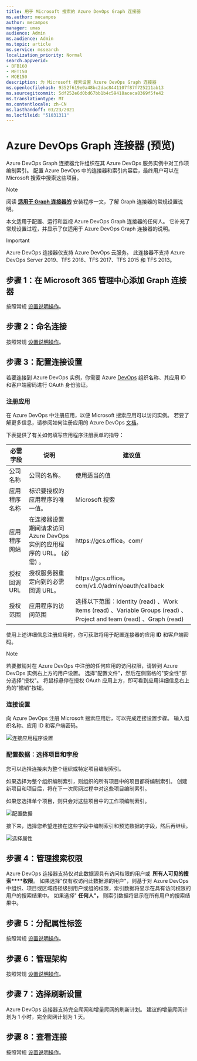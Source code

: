 ```yaml
---
title: 用于 Microsoft 搜索的 Azure DevOps Graph 连接器
ms.author: mecampos
author: mecampos
manager: umas
audience: Admin
ms.audience: Admin
ms.topic: article
ms.service: mssearch
localization_priority: Normal
search.appverid:
- BFB160
- MET150
- MOE150
description: 为 Microsoft 搜索设置 Azure DevOps Graph 连接器
ms.openlocfilehash: 9352f619e0a48bc2dac8441107f87f725211ab13
ms.sourcegitcommit: 5df252e6d0bd67bb1b4c59418aceca8369f5fe42
ms.translationtype: MT
ms.contentlocale: zh-CN
ms.lasthandoff: 03/23/2021
ms.locfileid: "51031311"
---
```

<!---Previous ms.author: shgrover --->

# <a name="azure-devops-graph-connector-preview"></a>Azure DevOps Graph 连接器 (预览) 

Azure DevOps Graph 连接器允许组织在其 Azure DevOps 服务实例中对工作项编制索引。 配置 Azure DevOps 中的连接器和索引内容后，最终用户可以在 Microsoft 搜索中搜索这些项目。

> [!NOTE]
> 阅读 [**适用于 Graph 连接器的**](configure-connector.md) 安装程序一文，了解 Graph 连接器的常规设置说明。

本文适用于配置、运行和监视 Azure DevOps Graph 连接器的任何人。 它补充了常规设置过程，并显示了仅适用于 Azure DevOps Graph 连接器的说明。

>[!IMPORTANT]
>Azure DevOps 连接器仅支持 Azure DevOps 云服务。 此连接器不支持 Azure DevOps Server 2019、TFS 2018、TFS 2017、TFS 2015 和 TFS 2013。

<!---## Before you get started-->

<!---Insert "Before you get started" recommendations for this data source-->

## <a name="step-1-add-a-graph-connector-in-the-microsoft-365-admin-center"></a>步骤 1：在 Microsoft 365 管理中心添加 Graph 连接器

按照常规 [设置说明操作](./configure-connector.md)。
<!---If the above phrase does not apply, delete it and insert specific details for your data source that are different from general setup 
instructions.-->

## <a name="step-2-name-the-connection"></a>步骤 2：命名连接

按照常规 [设置说明操作](./configure-connector.md)。
<!---If the above phrase does not apply, delete it and insert specific details for your data source that are different from general setup 
instructions.-->

## <a name="step-3-configure-the-connection-settings"></a>步骤 3：配置连接设置

若要连接到 Azure DevOps 实例，你需要 Azure [DevOps](/azure/devops/organizations/accounts/create-organization) 组织名称、其应用 ID 和客户端密码进行 OAuth 身份验证。

### <a name="register-an-app"></a>注册应用

在 Azure DevOps 中注册应用，以便 Microsoft 搜索应用可以访问实例。 若要了解更多信息，请参阅如何注册应用的 Azure DevOps [文档](/azure/devops/integrate/get-started/authentication/oauth?preserve-view=true&view=azure-devops#register-your-app)。

下表提供了有关如何填写应用程序注册表单的指导：

必需字段 | 说明 | 建议值
--- | --- | ---
| 公司名称         | 公司的名称。 | 使用适当的值   |
| 应用程序名称     | 标识要授权的应用程序的唯一值。    | Microsoft 搜索     |
| 应用程序网站  | 在连接器设置期间请求访问 Azure DevOps 实例的应用程序的 URL。  (必需) 。  | https://<span>gcs.office。</span>com/
| 授权回调 URL        | 授权服务器重定向到的必需回调 URL。 | https://<span>gcs.office。</span>com/v1.0/admin/oauth/callback|
| 授权范围 | 应用程序的访问范围 | 选择以下范围：Identity (read) 、Work Items (read) 、Variable Groups (read) 、Project and team (read) 、Graph (read) |

使用上述详细信息注册应用时，你可获取将用于配置连接器的应用 **ID** 和客户端密码。

>[!NOTE]
>若要撤销对在 Azure DevOps 中注册的任何应用的访问权限，请转到 Azure DevOps 实例右上方的用户设置。 选择"配置文件"，然后在侧窗格的"安全性"部分选择"授权"。 将鼠标悬停在授权 OAuth 应用上方，即可看到应用详细信息右上角的"撤销"按钮。

### <a name="connection-settings"></a>连接设置

向 Azure DevOps 注册 Microsoft 搜索应用后，可以完成连接设置步骤。 输入组织名称、应用 ID 和客户端密码。

![连接应用程序设置](media/ADO_Connection_settings_2.png)

### <a name="configure-data-select-projects-and-fields"></a>配置数据：选择项目和字段

您可以选择连接来为整个组织或特定项目编制索引。

如果选择为整个组织编制索引，则组织的所有项目中的项目都将编制索引。 创建新项目和项目后，将在下一次爬网过程中对这些项目编制索引。

如果您选择单个项目，则只会对这些项目中的工作项编制索引。

![配置数据](media/ADO_Configure_data.png)

接下来，选择您希望连接在这些字段中编制索引和预览数据的字段，然后再继续。

![选择属性](media/ADO_choose_properties.png)

## <a name="step-4-manage-search-permissions"></a>步骤 4：管理搜索权限

Azure DevOps 连接器支持仅对此数据源具有访问权限的用户或  **所有人可见的搜索****权限**。 如果选择"仅有权访问此数据源的用户"，则基于对 Azure DevOps 中组织、项目或区域路径级别用户或组的权限，索引数据将显示在具有访问权限的用户的搜索结果中。 如果选择" **任何人"，** 则索引数据将显示在所有用户的搜索结果中。

## <a name="step-5-assign-property-labels"></a>步骤 5：分配属性标签

按照常规 [设置说明操作](./configure-connector.md)。

## <a name="step-6-manage-schema"></a>步骤 6：管理架构

按照常规 [设置说明操作](./configure-connector.md)。

## <a name="step-7-choose-refresh-settings"></a>步骤 7：选择刷新设置

Azure DevOps 连接器支持完全爬网和增量爬网的刷新计划。
建议的增量爬网计划为 1 小时，完全爬网计划为 1 天。

## <a name="step-8-review-connection"></a>步骤 8：查看连接

按照常规 [设置说明操作](./configure-connector.md)。
<!---If the above phrase does not apply, delete it and insert specific details for your data source that are different from general setup 
instructions.-->

<!---## Troubleshooting-->
<!---Insert troubleshooting recommendations for this data source-->

<!---## Limitations-->
<!---Insert limitations for this data source-->